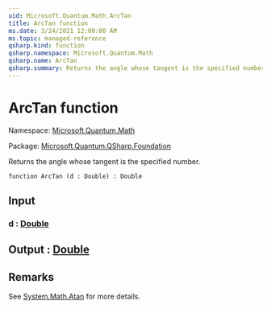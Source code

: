 ```yaml
---
uid: Microsoft.Quantum.Math.ArcTan
title: ArcTan function
ms.date: 3/24/2021 12:00:00 AM
ms.topic: managed-reference
qsharp.kind: function
qsharp.namespace: Microsoft.Quantum.Math
qsharp.name: ArcTan
qsharp.summary: Returns the angle whose tangent is the specified number.
---
```


# ArcTan function

Namespace: [Microsoft.Quantum.Math](xref:Microsoft.Quantum.Math)

Package: [Microsoft.Quantum.QSharp.Foundation](https://nuget.org/packages/Microsoft.Quantum.QSharp.Foundation)


Returns the angle whose tangent is the specified number.

```qsharp
function ArcTan (d : Double) : Double
```


## Input

### d : [Double](xref:microsoft.quantum.lang-ref.double)





## Output : [Double](xref:microsoft.quantum.lang-ref.double)



## Remarks

See [System.Math.Atan](https://docs.microsoft.com/dotnet/api/system.math.atan) for more details.